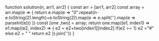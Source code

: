 function solution(n, arr1, arr2) {
const arr = [arr1, arr2]
const array = arr.map(e => {
return e.map(e => "0".repeat(n-e.toString(2).length)+e.toString(2)).map(e => e.split('').map(e => parseInt(e)))
})
const [one ,two] = array;
return one.map((e1, index1) => e1.map((e2, index2) => {
e2 = e2+two[index1][index2]
if(e2 >= 1) e2 ="#"
else e2 = " "
return e2
}).join(''))
}

